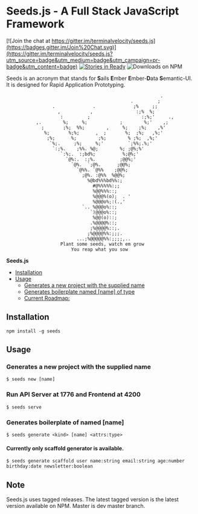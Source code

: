 Seeds.js - A Full Stack JavaScript Framework
=====

[![Join the chat at https://gitter.im/terminalvelocity/seeds.js](https://badges.gitter.im/Join%20Chat.svg)](https://gitter.im/terminalvelocity/seeds.js?utm_source=badge&utm_medium=badge&utm_campaign=pr-badge&utm_content=badge)
[![Stories in Ready](https://badge.waffle.io/terminalvelocity/seeds.js.png?label=ready&title=Ready)](https://waffle.io/terminalvelocity/seeds.js) ![Downloads on NPM](http://img.shields.io/npm/dm/seeds.svg?style=flat-square)

Seeds is an acronym that stands for **S**ails **E**mber **E**mber-**D**ata **S**emantic-UI. It is designed for Rapid Application Prototyping.

```
                                                         .
                                              .         ;
                 .              .              ;%     ;;
                   ,           ,                :;%  %;
                    :         ;                   :;%;'     .,
           ,.        %;     %;            ;        %;'    ,;
             ;       ;%;  %%;        ,     %;    ;%;    ,%'
              %;       %;%;      ,  ;       %;  ;%;   ,%;'
               ;%;      %;        ;%;        % ;%;  ,%;'
                `%;.     ;%;     %;'         `;%%;.%;'
                 `:;%.    ;%%. %@;        %; ;@%;%'
                    `:%;.  :;bd%;          %;@%;'
                      `@%:.  :;%.         ;@@%;'
                        `@%.  `;@%.      ;@@%;
                          `@%%. `@%%    ;@@%;
                            ;@%. :@%%  %@@%;
                              %@bd%%%bd%%:;
                                #@%%%%%:;;
                                %@@%%%::;
                                %@@@%(o);  . '
                                %@@@o%;:(.,'
                            `.. %@@@o%::;
                               `)@@@o%::;
                                %@@(o)::;
                               .%@@@@%::;
                               ;%@@@@%::;.
                              ;%@@@@%%:;;;.
                          ...;%@@@@@%%:;;;;,..
                    Plant some seeds, watch em grow
                        You reap what you sow
```

<!-- START doctoc generated TOC please keep comment here to allow auto update -->
<!-- DON'T EDIT THIS SECTION, INSTEAD RE-RUN doctoc TO UPDATE -->
**Seeds.js**

- [Installation](#installation)
- [Usage](#usage)
  - [Generates a new project with the supplied name](#generates-a-new-project-with-the-supplied-name)
  - [Generates boilerplate named [name] of type](#generates-boilerplate-named-name-of-type)
  - [Current Roadmap:](#current-roadmap)

<!-- END doctoc generated TOC please keep comment here to allow auto update -->

## Installation
`npm install -g seeds`

## Usage

### Generates a new project with the supplied name
```
$ seeds new [name]
```

### Run API Server at 1776 and Frontend at 4200
```
$ seeds serve
```

### Generates boilerplate of <kind> named [name]
```
$ seeds generate <kind> [name] <attrs:type>
```

#### Currently only scaffold generator is available.

```
$ seeds generate scaffold user name:string email:string age:number birthday:date newsletter:boolean
```


## Note

Seeds.js uses tagged releases. The latest tagged version is the latest version available on NPM. Master is dev master branch.
